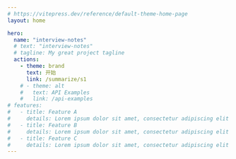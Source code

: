 ```yaml
---
# https://vitepress.dev/reference/default-theme-home-page
layout: home

hero:
  name: "interview-notes"
  # text: "interview-notes"
  # tagline: My great project tagline
  actions:
    - theme: brand
      text: 开始
      link: /summarize/s1
    # - theme: alt
    #   text: API Examples
    #   link: /api-examples
# features:
#   - title: Feature A
#     details: Lorem ipsum dolor sit amet, consectetur adipiscing elit
#   - title: Feature B
#     details: Lorem ipsum dolor sit amet, consectetur adipiscing elit
#   - title: Feature C
#     details: Lorem ipsum dolor sit amet, consectetur adipiscing elit
---
```

